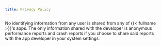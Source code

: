 ```yaml
---
title: Privacy Policy
---
```

No identifying information from any user is shared from any of {{< fullname >}}'s apps. The only
information shared with the developer is anonymous performance reports and crash reports if you
choose to share said reports with the app developer in your system settings.
